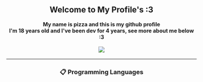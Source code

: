 <h2 align="center"><b>Welcome to My Profile's :3</b></h2>
<div align="center"><b>My name is pizza and this is my github profile</b><br><b>I'm 18 years old and I've been dev  for 4 years, see more about me below :3</b></div><br>
<a><div align="center"><img src="https://lanyard.cnrad.dev/api/864830171635122198"></div></a>
<hr>
<h3 align="center"><b> 📋 Programming Languages </b></h3>
<div align="center><img src="https://raw.githubusercontent.com/devicons/devicon/master/icons/c/c-original.svg" alt="c" width="40" height="40"/> </a> <a href="https://www.w3schools.com/cpp/" target="_blank" rel="noreferrer"></div>
